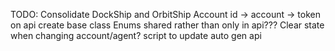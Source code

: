 TODO:
Consolidate DockShip and OrbitShip
Account id -> account -> token on api create base class
Enums shared rather than only in api???
Clear state when changing account/agent?
script to update auto gen api